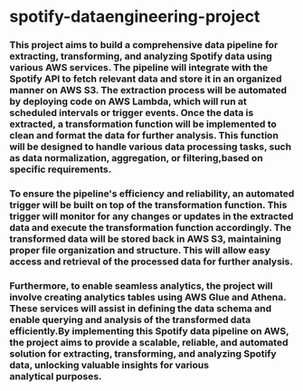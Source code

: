 # spotify-dataengineering-project
### This project aims to build a comprehensive data pipeline for extracting, transforming, and analyzing Spotify data using various AWS services. The pipeline will integrate with the Spotify API to fetch relevant data and store it in an organized manner on AWS S3. The extraction process will be automated by deploying code on AWS Lambda, which will run at scheduled intervals or trigger events. Once the data is extracted, a transformation function will be implemented to clean and format the data for further analysis. This function will be designed to handle various data processing tasks, such as data normalization, aggregation, or filtering,based on specific requirements.
### To ensure the pipeline's efficiency and reliability, an automated trigger will be built on top of the transformation function. This trigger will monitor for any changes or updates in the extracted data and execute the transformation function accordingly. The transformed data will be stored back in AWS S3, maintaining proper file organization and structure. This will allow easy access and retrieval of the processed data for further analysis.
### Furthermore, to enable seamless analytics, the project will involve creating analytics tables using AWS Glue and Athena. These services will assist in defining the data schema and enable querying and analysis of the transformed data efficiently.By implementing this Spotify data pipeline on AWS, the project aims to provide a scalable, reliable, and automated solution for extracting, transforming, and analyzing Spotify data, unlocking valuable insights for various analytical purposes.
